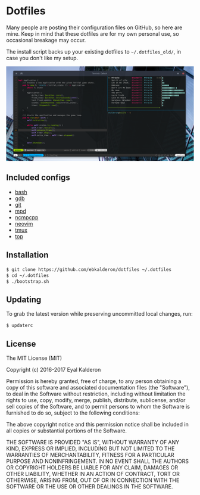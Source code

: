 # Dotfiles

Many people are posting their configuration files on GitHub, so here are mine.
Keep in mind that these dotfiles are for my own personal use, so occasional
breakage may occur.

The install script backs up your existing dotfiles to `~/.dotfiles_old/`, in
case you don't like my setup.

![Screenshot](./screenshot.png)

## Included configs

* [bash](./bash/)
* [gdb](./gdbinit)
* [git](./gitconfig)
* [mpd](./mpd)
* [ncmpcpp](./ncmpcpp)
* [neovim](./nvim/)
* [tmux](./tmux.conf)
* [top](./toprc)

## Installation

```
$ git clone https://github.com/ebkalderon/dotfiles ~/.dotfiles
$ cd ~/.dotfiles
$ ./bootstrap.sh
```

## Updating

To grab the latest version while preserving uncommitted local changes, run:

```
$ updaterc
```

## License

The MIT License (MIT)

Copyright (c) 2016-2017 Eyal Kalderon

Permission is hereby granted, free of charge, to any person obtaining a copy
of this software and associated documentation files (the "Software"), to deal
in the Software without restriction, including without limitation the rights
to use, copy, modify, merge, publish, distribute, sublicense, and/or sell
copies of the Software, and to permit persons to whom the Software is
furnished to do so, subject to the following conditions:

The above copyright notice and this permission notice shall be included in all
copies or substantial portions of the Software.

THE SOFTWARE IS PROVIDED "AS IS", WITHOUT WARRANTY OF ANY KIND, EXPRESS OR
IMPLIED, INCLUDING BUT NOT LIMITED TO THE WARRANTIES OF MERCHANTABILITY,
FITNESS FOR A PARTICULAR PURPOSE AND NONINFRINGEMENT. IN NO EVENT SHALL THE
AUTHORS OR COPYRIGHT HOLDERS BE LIABLE FOR ANY CLAIM, DAMAGES OR OTHER
LIABILITY, WHETHER IN AN ACTION OF CONTRACT, TORT OR OTHERWISE, ARISING FROM,
OUT OF OR IN CONNECTION WITH THE SOFTWARE OR THE USE OR OTHER DEALINGS IN THE
SOFTWARE.
